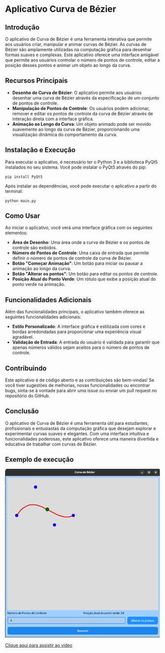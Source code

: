 # Aplicativo  Curva de Bézier

## Introdução

O aplicativo de Curva de Bézier é uma ferramenta interativa que permite aos usuários criar, manipular e animar curvas de Bézier. As curvas de Bézier são amplamente utilizadas na computação gráfica para desenhar formas suaves e complexas. Este aplicativo oferece uma interface amigável que permite aos usuários controlar o número de pontos de controle, editar a posição desses pontos e animar um objeto ao longo da curva.

## Recursos Principais

- **Desenho de Curva de Bézier**: O aplicativo permite aos usuários desenhar uma curva de Bézier através da especificação de um conjunto de pontos de controle.
- **Manipulação de Pontos de Controle**: Os usuários podem adicionar, remover e editar os pontos de controle da curva de Bézier através de interação direta com a interface gráfica.
- **Animação ao Longo da Curva**: Um objeto animado pode ser movido suavemente ao longo da curva de Bézier, proporcionando uma visualização dinâmica do comportamento da curva.

## Instalação e Execução

Para executar o aplicativo, é necessário ter o Python 3 e a biblioteca PyQt5 instalados no seu sistema. Você pode instalar o PyQt5 através do pip:

```
pip install PyQt5
```

Após instalar as dependências, você pode executar o aplicativo a partir do terminal:

```
python main.py
```

## Como Usar

Ao iniciar o aplicativo, você verá uma interface gráfica com os seguintes elementos:

- **Área de Desenho**: Uma área onde a curva de Bézier e os pontos de controle são exibidos.
- **Número de Pontos de Controle**: Uma caixa de entrada que permite definir o número de pontos de controle da curva de Bézier.
- **Botão "Começar Animação"**: Um botão para iniciar ou pausar a animação ao longo da curva.
- **Botão "Alterar os pontos"**: Um botão para editar os pontos de controle.
- **Posição Atual do Ponto Verde**: Um rótulo que exibe a posição atual do ponto verde na animação.

## Funcionalidades Adicionais

Além das funcionalidades principais, o aplicativo também oferece as seguintes funcionalidades adicionais:

- **Estilo Personalizado**: A interface gráfica é estilizada com cores e bordas arredondadas para proporcionar uma experiência visual agradável.
- **Validação de Entrada**: A entrada do usuário é validada para garantir que apenas números válidos sejam aceitos para o número de pontos de controle.

## Contribuindo

Este aplicativo é de código aberto e as contribuições são bem-vindas! Se você tiver sugestões de melhorias, novas funcionalidades ou encontrar bugs, sinta-se à vontade para abrir uma issue ou enviar um pull request no repositório do GitHub.

## Conclusão

O aplicativo de Curva de Bézier é uma ferramenta útil para estudantes, profissionais e entusiastas da computação gráfica que desejam explorar e experimentar curvas suaves e elegantes. Com uma interface intuitiva e funcionalidades poderosas, este aplicativo oferece uma maneira divertida e educativa de trabalhar com curvas de Bézier.

## Exemplo de execução

![Descrição da Imagem](image/README/1713882577282.png)

[Clique aqui para assistir ao vídeo](video/exemplo.mp4)
